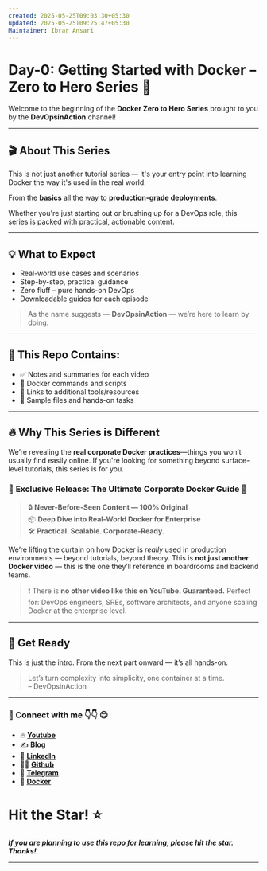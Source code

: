 ```yaml
---
created: 2025-05-25T09:03:30+05:30
updated: 2025-05-25T09:25:47+05:30
Maintainer: Ibrar Ansari
---
```

# Day-0: Getting Started with Docker – Zero to Hero Series 🐳

Welcome to the beginning of the **Docker Zero to Hero Series** brought to you by the **DevOpsinAction** channel!

---

## 🎬 About This Series

This is not just another tutorial series — it's your entry point into learning Docker the way it's used in the real world.

From the **basics** all the way to **production-grade deployments**.

Whether you're just starting out or brushing up for a DevOps role, this series is packed with practical, actionable content.

---

## 💡 What to Expect

- Real-world use cases and scenarios
- Step-by-step, practical guidance
- Zero fluff – pure hands-on DevOps
- Downloadable guides for each episode

> As the name suggests — **DevOpsinAction** — we’re here to learn by doing.

---

## 📁 This Repo Contains:

- ✅ Notes and summaries for each video
- 📄 Docker commands and scripts
- 🔗 Links to additional tools/resources
- 🧪 Sample files and hands-on tasks

---

## 🔥 Why This Series is Different

We’re revealing the **real corporate Docker practices**—things you won’t usually find easily online. If you're looking for something beyond surface-level tutorials, this series is for you.


### 🚨 **Exclusive Release: The Ultimate Corporate Docker Guide** 🚨

> 🔒 **Never-Before-Seen Content — 100% Original**  
> 📦 **Deep Dive into Real-World Docker for Enterprise**  
> 🛠️ **Practical. Scalable. Corporate-Ready.**


We’re lifting the curtain on how Docker is *really* used in production environments — beyond tutorials, beyond theory.
This is **not just another Docker video** — this is the one they’ll reference in boardrooms and backend teams.


> ❗ There is **no other video like this on YouTube. Guaranteed.**
> Perfect for: DevOps engineers, SREs, software architects, and anyone scaling Docker at the enterprise level.

---

## 🚀 Get Ready

This is just the intro. From the next part onward — it’s all hands-on.

> Let’s turn complexity into simplicity, one container at a time.  
> – DevOpsinAction

---

### 💼 Connect with me 👇👇 😊

- 🔥 [**Youtube**](https://www.youtube.com/@DevOpsinAction?sub_confirmation=1)
- ✍ [**Blog**](https://ibraransari.blogspot.com/)
- 💼 [**LinkedIn**](https://www.linkedin.com/in/ansariibrar/)
- 👨‍💻 [**Github**](https://github.com/meibraransari?tab=repositories)
- 💬 [**Telegram**](https://t.me/DevOpsinActionTelegram)
- 🐳 [**Docker**](https://hub.docker.com/u/ibraransaridocker)

# Hit the Star! ⭐
***If you are planning to use this repo for learning, please hit the star. Thanks!***
****

